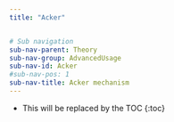 ```yaml
---
title: "Acker"


# Sub navigation
sub-nav-parent: Theory
sub-nav-group: AdvancedUsage
sub-nav-id: Acker
#sub-nav-pos: 1
sub-nav-title: Acker mechanism
---
```


* This will be replaced by the TOC
{:toc}
